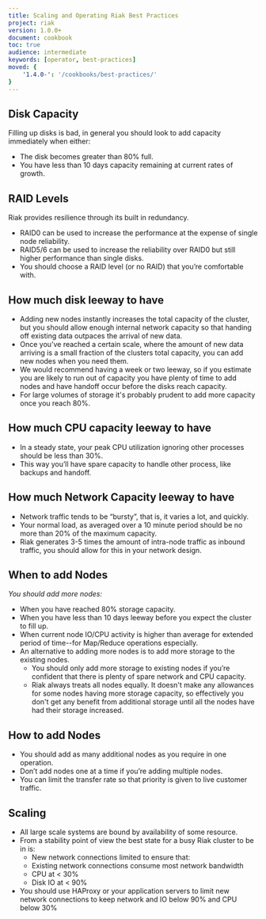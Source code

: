 ```yaml
---
title: Scaling and Operating Riak Best Practices
project: riak
version: 1.0.0+
document: cookbook
toc: true
audience: intermediate
keywords: [operator, best-practices]
moved: {
    '1.4.0-': '/cookbooks/best-practices/'
}
---
```


## Disk Capacity

Filling up disks is bad, in general you should look to add capacity immediately when either:

 - The disk becomes greater than 80% full.
 - You have less than 10 days capacity remaining at current rates of growth.


## RAID Levels

Riak provides resilience through its built in redundancy.

 - RAID0 can be used to increase the performance at the expense of single node reliability.
 - RAID5/6 can be used to increase the reliability over RAID0 but still higher performance than single disks.
 - You should choose a RAID level (or no RAID) that you’re comfortable with.


## How much disk leeway to have

 - Adding new nodes instantly increases the total capacity of the cluster, but you should allow enough internal network capacity so that handing off existing data outpaces the arrival of new data.
 - Once you’ve reached a certain scale, where the amount of new data arriving is a small fraction of the clusters total capacity, you can add new nodes when you need them.
 - We would recommend having a week or two leeway, so if you estimate you are likely to run out of capacity you have plenty of time to add nodes and have handoff occur before the disks reach capacity.
 - For large volumes of storage it's probably prudent to add more capacity once you reach 80%.


## How much CPU capacity leeway to have

 - In a steady state, your peak CPU utilization ignoring other processes should be less than 30%.
 - This way you’ll have spare capacity to handle other process, like backups and handoff.


## How much Network Capacity leeway to have

 - Network traffic tends to be “bursty”, that is, it varies a lot, and quickly.
 - Your normal load, as averaged over a 10 minute period should be no more than 20% of the maximum capacity.
 - Riak generates 3-5 times the amount of intra-node traffic as inbound traffic, you should allow for this in your network design.


## When to add Nodes

*You should add more nodes:*
 - When you have reached 80% storage capacity.
 - When you have less than 10 days leeway before you expect the cluster to fill up.
 - When current node IO/CPU activity is higher than average for extended period of time--for Map/Reduce operations especially.
 - An alternative to adding more nodes is to add more storage to the existing nodes.
   - You should only add more storage to existing nodes if you’re confident that there is plenty of spare network and CPU capacity.
   - Riak always treats all nodes equally. It doesn't make any allowances for some nodes having more storage capacity, so effectively you don't get any benefit from additional storage until all the nodes have had their storage increased.


## How to add Nodes

 - You should add as many additional nodes as you require in one operation.
 - Don’t add nodes one at a time if you’re adding multiple nodes.
 - You can limit the transfer rate so that priority is given to live customer traffic.


## Scaling

 - All large scale systems are bound by availability of some resource.
 - From a stability point of view the best state for a busy Riak cluster to be in is:
   - New network connections limited to ensure that:
   - Existing network connections consume most network bandwidth
   - CPU at < 30%
   - Disk IO at < 90%
 - You should use HAProxy or your application servers to limit new network connections to keep network and IO below 90% and CPU below 30%

